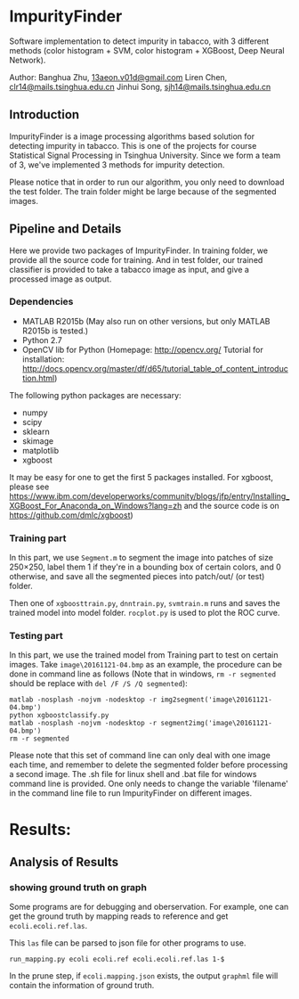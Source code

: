 # ImpurityFinder

Software implementation to detect impurity in tabacco, with 3 different methods (color histogram + SVM, color histogram + XGBoost, Deep Neural Network).

Author:
Banghua Zhu, 13aeon.v01d@gmail.com
Liren Chen, clr14@mails.tsinghua.edu.cn
Jinhui Song, sjh14@mails.tsinghua.edu.cn

## Introduction 

ImpurityFinder is a image processing algorithms based solution for detecting impurity in tabacco. This is one of the projects for course Statistical Signal Processing in Tsinghua University. Since we form a team of 3, we've implemented 3 methods for impurity detection. 

Please notice that in order to run our algorithm, you only need to download the test folder. The train folder might be large because of the segmented images. 

## Pipeline and Details

Here we provide two packages of ImpurityFinder. In training folder, we provide all the source code for training. And in test folder, our trained classifier is provided to take a tabacco image as input, and give a processed image as output.

### Dependencies

- MATLAB R2015b (May also run on other versions, but only MATLAB R2015b is tested.)
- Python 2.7
- OpenCV lib for Python (Homepage: http://opencv.org/ Tutorial for installation: http://docs.opencv.org/master/df/d65/tutorial_table_of_content_introduction.html)


The following python packages are necessary:
- numpy
- scipy
- sklearn
- skimage
- matplotlib
- xgboost

It may be easy for one to get the first 5 packages installed. For xgboost, please see https://www.ibm.com/developerworks/community/blogs/jfp/entry/Installing_XGBoost_For_Anaconda_on_Windows?lang=zh and the source code is on https://github.com/dmlc/xgboost)


### Training part

In this part, we use `Segment.m` to segment the image into patches of size 250×250, label them 1 if they're in a bounding box of certain colors, and 0 otherwise, and save all the segmented pieces into patch/out/ (or test) folder.

Then one of `xgboosttrain.py`, `dnntrain.py`, `svmtrain.m` runs and saves the trained model into model folder. `rocplot.py` is used to plot the ROC curve.

### Testing part

In this part, we use the trained model from Training part to test on certain images. Take `image\20161121-04.bmp` as an example, the procedure can be done in command line as follows (Note that in windows, `rm -r segmented` should be replace with `del /F /S /Q segmented`):

```
matlab -nosplash -nojvm -nodesktop -r img2segment('image\20161121-04.bmp')
python xgboostclassify.py
matlab -nosplash -nojvm -nodesktop -r segment2img('image\20161121-04.bmp')
rm -r segmented
```

Please note that this set of command line can only deal with one image each time, and remember to delete the segmented folder before processing a second image. The .sh file for linux shell and .bat file for windows command line is provided. One only needs to change the variable 'filename' in the command line file to run ImpurityFinder on different images.

# Results:

## Analysis of Results

### showing ground truth on graph
Some programs are for debugging and oberservation. For example, one can get the ground truth by mapping reads to reference and get `ecoli.ecoli.ref.las`.

This `las` file can be parsed to json file for other programs to use. 

```
run_mapping.py ecoli ecoli.ref ecoli.ecoli.ref.las 1-$ 
```

In the prune step, if `ecoli.mapping.json` exists, the output `graphml` file will contain the information of ground truth. 